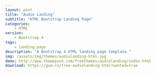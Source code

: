 ```yaml
---
layout: post
title: "Audio Landing"
subtitle: "HTML Bootstrap Landing Page"          
categories:
    - HTML
version:
    - Bootstrap 4
tags: 
    - landing-page
description: "A Bootstrap 4 HTML landing page template."
img: /assets/img/themes/audiolanding-html.jpg
demo: http://www.themepush.com/freethemes/audiolanding/index.html
download: https://gum.co/free-audiolanding-html?wanted=true
---
```


